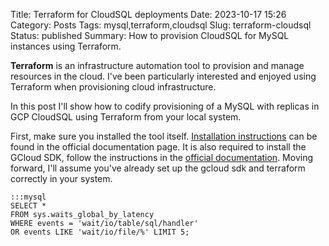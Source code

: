 Title: Terraform for CloudSQL deployments
Date: 2023-10-17 15:26
Category: Posts
Tags: mysql,terraform,cloudsql
Slug: terraform-cloudsql
Status: published
Summary: How to provision CloudSQL for MySQL instances using Terraform.


**Terraform** is an infrastructure automation tool to provision and manage resources in the cloud. I've been particularly interested and enjoyed using Terraform when provisioning cloud infrastructure.

In this post I'll show how to codify provisioning of a MySQL with replicas in GCP CloudSQL using Terraform from your local system.

First, make sure you installed the tool itself. [Installation instructions](https://developer.hashicorp.com/terraform/tutorials/aws-get-started/install-cli) can be found in the official documentation page. It is also required to install the GCloud SDK, follow the instructions in the [official documentation](https://cloud.google.com/sdk/docs/install). Moving forward, I'll assume you've already set up the gcloud sdk and terraform correctly in your system.



    :::mysql
    SELECT *
    FROM sys.waits_global_by_latency
    WHERE events = 'wait/io/table/sql/handler'
    OR events LIKE 'wait/io/file/%' LIMIT 5;

